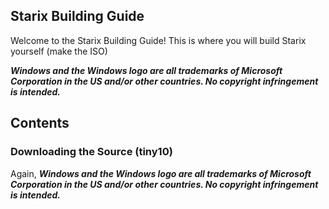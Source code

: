 ## Starix Building Guide
Welcome to the Starix Building Guide! This is where you will build Starix yourself (make the ISO)

***Windows and the Windows logo are all trademarks of Microsoft Corporation in the US and/or other countries. No copyright infringement is intended.***
## Contents

### Downloading the Source (tiny10)
Again, ***Windows and the Windows logo are all trademarks of Microsoft Corporation in the US and/or other countries. No copyright infringement is intended.***

